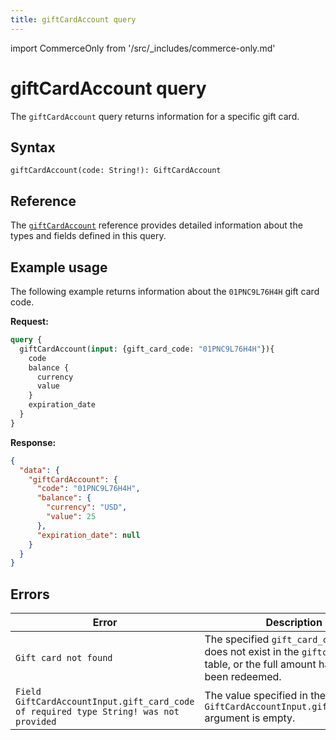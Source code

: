 ```yaml
---
title: giftCardAccount query
---
```


import CommerceOnly from '/src/_includes/commerce-only.md'

<CommerceOnly />

# giftCardAccount query

The `giftCardAccount` query returns information for a specific gift card.

## Syntax

 `giftCardAccount(code: String!): GiftCardAccount`

## Reference

The [`giftCardAccount`](https://developer.adobe.com/commerce/webapi/graphql-api/index.html#query-giftCardAccount) reference provides detailed information about the types and fields defined in this query.

## Example usage

The following example returns information about the `01PNC9L76H4H` gift card code.

**Request:**

```graphql
query {
  giftCardAccount(input: {gift_card_code: "01PNC9L76H4H"}){
    code
    balance {
      currency
      value
    }
    expiration_date
  }
}
```

**Response:**

```json
{
  "data": {
    "giftCardAccount": {
      "code": "01PNC9L76H4H",
      "balance": {
        "currency": "USD",
        "value": 25
      },
      "expiration_date": null
    }
  }
}
```

## Errors

Error | Description
--- | ---
`Gift card not found` | The specified `gift_card_code` value does not exist in the `giftcardaccount` table, or the full amount has already been redeemed.
`Field GiftCardAccountInput.gift_card_code of required type String! was not provided` | The value specified in the `GiftCardAccountInput.gift_card_code` argument is empty.
